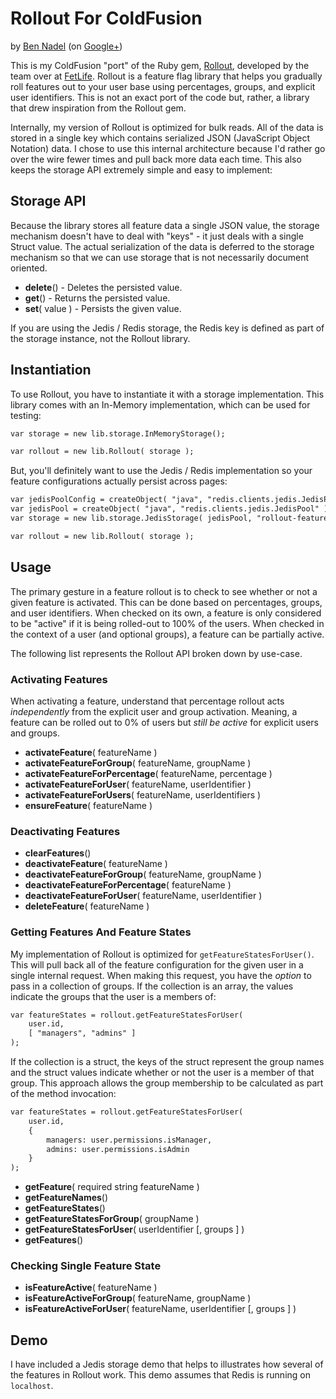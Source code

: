 
# Rollout For ColdFusion

by [Ben Nadel][bennadel] (on [Google+][googleplus])

This is my ColdFusion "port" of the Ruby gem, [Rollout][rollout], developed by the team 
over at [FetLife][fetlife]. Rollout is a feature flag library that helps you gradually roll 
features out to your user base using percentages, groups, and explicit user identifiers.
This is not an exact port of the code but, rather, a library that drew inspiration from
the Rollout gem.

Internally, my version of Rollout is optimized for bulk reads. All of the data is stored
in a single key which contains serialized JSON (JavaScript Object Notation) data. I chose
to use this internal architecture because I'd rather go over the wire fewer times and 
pull back more data each time. This also keeps the storage API extremely simple and easy
to implement:

## Storage API

Because the library stores all feature data a single JSON value, the storage mechanism
doesn't have to deal with "keys" - it just deals with a single Struct value. The actual
serialization of the data is deferred to the storage mechanism so that we can use storage
that is not necessarily document oriented.

* __delete__() - Deletes the persisted value.
* __get__() - Returns the persisted value.
* __set__( value ) - Persists the given value.

If you are using the Jedis / Redis storage, the Redis key is defined as part of the storage
instance, not the Rollout library.

## Instantiation

To use Rollout, you have to instantiate it with a storage implementation. This library 
comes with an In-Memory implementation, which can be used for testing:

```cfc
var storage = new lib.storage.InMemoryStorage();

var rollout = new lib.Rollout( storage );
```

But, you'll definitely want to use the Jedis / Redis implementation so your feature 
configurations actually persist across pages:

```cfc
var jedisPoolConfig = createObject( "java", "redis.clients.jedis.JedisPoolConfig" ).init();
var jedisPool = createObject( "java", "redis.clients.jedis.JedisPool" ).init( jedisPoolConfig, javaCast( "string", "localhost" ) );
var storage = new lib.storage.JedisStorage( jedisPool, "rollout-features" );

var rollout = new lib.Rollout( storage );
```

## Usage

The primary gesture in a feature rollout is to check to see whether or not a given feature 
is activated. This can be done based on percentages, groups, and user identifiers. When 
checked on its own, a feature is only considered to be "active" if it is being rolled-out
to 100% of the users. When checked in the context of a user (and optional groups), a feature
can be partially active.

The following list represents the Rollout API broken down by use-case.

### Activating Features

When activating a feature, understand that percentage rollout acts _independently_ from the
explicit user and group activation. Meaning, a feature can be rolled out to 0% of users but
_still be active_ for explicit users and groups.

* __activateFeature__( featureName )
* __activateFeatureForGroup__( featureName, groupName )
* __activateFeatureForPercentage__( featureName, percentage )
* __activateFeatureForUser__( featureName, userIdentifier )
* __activateFeatureForUsers__( featureName, userIdentifiers )
* __ensureFeature__( featureName )

### Deactivating Features

* __clearFeatures__()
* __deactivateFeature__( featureName )
* __deactivateFeatureForGroup__( featureName, groupName )
* __deactivateFeatureForPercentage__( featureName )
* __deactivateFeatureForUser__( featureName, userIdentifier )
* __deleteFeature__( featureName )

### Getting Features And Feature States

My implementation of Rollout is optimized for `getFeatureStatesForUser()`. This will pull
back all of the feature configuration for the given user in a single internal request. When
making this request, you have the _option_ to pass in a collection of groups. If the collection
is an array, the values indicate the groups that the user is a members of:

```cfc
var featureStates = rollout.getFeatureStatesForUser(
	user.id,
	[ "managers", "admins" ]
);
```

If the collection is a struct, the keys of the struct represent the group names and the 
struct values indicate whether or not the user is a member of that group. This approach allows
the group membership to be calculated as part of the method invocation:

```cfc
var featureStates = rollout.getFeatureStatesForUser(
	user.id,
	{
		managers: user.permissions.isManager,
		admins: user.permissions.isAdmin
	}
);
```

* __getFeature__( required string featureName )
* __getFeatureNames__()
* __getFeatureStates__()
* __getFeatureStatesForGroup__( groupName )
* __getFeatureStatesForUser__( userIdentifier [, groups ] )
* __getFeatures__()

### Checking Single Feature State

* __isFeatureActive__( featureName )
* __isFeatureActiveForGroup__( featureName, groupName )
* __isFeatureActiveForUser__( featureName, userIdentifier [, groups ] )

## Demo

I have included a Jedis storage demo that helps to illustrates how several of the features
in Rollout work. This demo assumes that Redis is running on `localhost`.


[bennadel]: http://www.bennadel.com
[googleplus]: https://plus.google.com/108976367067760160494?rel=author
[rollout]: https://github.com/fetlife/rollout
[fetlife]: https://github.com/fetlife